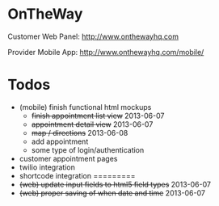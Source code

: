 OnTheWay
========

Customer Web Panel: http://www.onthewayhq.com

Provider Mobile App: http://www.onthewayhq.com/mobile/


Todos
=====
- (mobile) finish functional html mockups
  - ~~finish appointment list view~~ 2013-06-07
  - ~~appointment detail view~~ 2013-06-07
  - ~~map / directions~~ 2013-06-08
  - add appointment
  - some type of login/authentication
- customer appointment pages
- twilio integration
- shortcode integration
=========
- ~~(web) update input fields to html5 field types~~ 2013-06-07
- ~~(web) proper saving of when date and time~~ 2013-06-07

